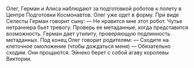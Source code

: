 Олег, Герман и Алиса наблюдают за подготовкой роботов к полету в Центре Подготовки Космонавтов. Олег уже одет в форму. При виде Селесты Герман говорит сыну:
— Не нравится мне этот робот. Чутье нетраннера бьет тревогу. Проверь ее метаданные, когда представится возможность.
Герман дает утилиту, проверяющую подлинность метаданных.
Под конец Олег говорит родителям:
— Сходите на клеточное омоложение (чтобы дождаться меня)
— Обязательно сходим.
Они прощаются. Эйнеко берет с собой агаву королевы Виктории.